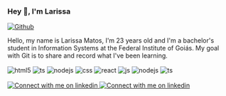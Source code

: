 ### Hey 🤙, I'm Larissa


[![Github](https://img.shields.io/github/followers/larissamato?label=Follow&style=social)](https://github.com/larissamato)

Hello, my name is Larissa Matos, I'm 23 years old and I'm a bachelor's student in Information Systems at the Federal Institute of Goiás. My goal with Git is to share and record what I've been learning.

<div style="display: inline_block">
  <img align="center" alt="html5" src="https://img.shields.io/badge/Arch_Linux-1793D1?style=for-the-badge&logo=arch-linux&logoColor=white" />
  <img align="center" alt="ts" src="https://img.shields.io/badge/Node.js-43853D?style=for-the-badge&logo=node.js&logoColor=white" />
  <img align="center" alt="nodejs" src="https://img.shields.io/badge/.NET-5C2D91?style=for-the-badge&logo=.net&logoColor=white" />
  <img align="center" alt="css" src="https://img.shields.io/badge/Laravel-FF2D20?style=for-the-badge&logo=laravel&logoColor=white" />
  <img align="center" alt="react" src="https://img.shields.io/badge/Python-3776AB?style=for-the-badge&logo=python&logoColor=white" />
  <img align="center" alt="js" src="https://img.shields.io/badge/React-20232A?style=for-the-badge&logo=react&logoColor=61DAFB" />
  <img align="center" alt="nodejs" src="https://img.shields.io/badge/TypeScript-007ACC?style=for-the-badge&logo=typescript&logoColor=white" />
  <img align="center" alt="ts" src="https://img.shields.io/badge/PostgreSQL-316192?style=for-the-badge&logo=postgresql&logoColor=white" />
</div><br/>

<!-- Light Mode -->
<a href="https://www.linkedin.com/in/larissa-matos-b069091a1#gh-light-mode-only">
<img src="https://img.shields.io/badge/LinkedIn-3572A5?style=for-the-badge&logo=linkedin&logoColor=white#gh-light-mode-only" alt="Connect with me on linkedin" >
</a>
<!-- Dark Mode -->
<a href="https://www.linkedin.com/in/larissa-matos-b069091a1#gh-dark-mode-only">
<img src="https://img.shields.io/badge/LinkedIn-ffffff?style=for-the-badge&logo=linkedin&logoColor=0690FA#gh-dark-mode-only" alt="Connect with me on linkedin" >
</a>


</div>





